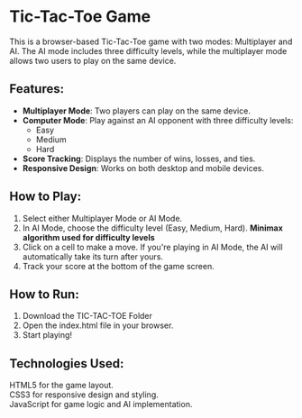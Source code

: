 # Tic-Tac-Toe Game

This is a browser-based Tic-Tac-Toe game with two modes: Multiplayer and AI. The AI mode includes three difficulty levels, while the multiplayer mode allows two users to play on the same device.

## Features:
- **Multiplayer Mode**: Two players can play on the same device.
- **Computer Mode**: Play against an AI opponent with three difficulty levels:
  - Easy
  - Medium
  - Hard
- **Score Tracking**: Displays the number of wins, losses, and ties.
- **Responsive Design**: Works on both desktop and mobile devices.

## How to Play:
1. Select either Multiplayer Mode or AI Mode.
2. In AI Mode, choose the difficulty level (Easy, Medium, Hard). **Minimax algorithm used for difficulty levels**
3. Click on a cell to make a move. If you're playing in AI Mode, the AI will automatically take its turn after yours.
4. Track your score at the bottom of the game screen.

## How to Run:
1. Download the TIC-TAC-TOE Folder
2. Open the index.html file in your browser.
3. Start playing!

## Technologies Used:
HTML5 for the game layout.  
CSS3 for responsive design and styling.  
JavaScript for game logic and AI implementation.

